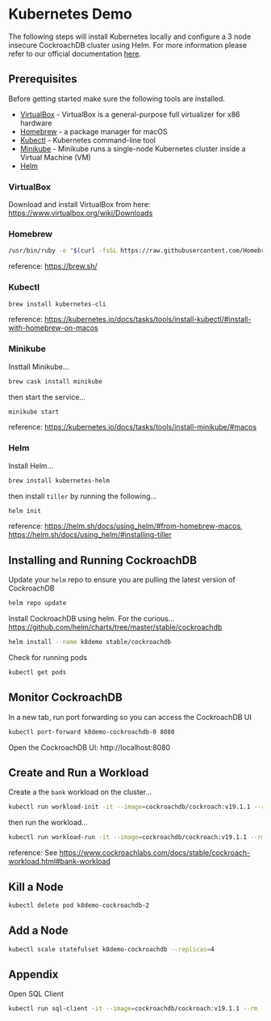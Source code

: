 # Kubernetes Demo
The following steps will install Kubernetes locally and configure a 3 node insecure CockroachDB cluster using Helm.  For more information please refer to our official documentation [here](https://www.cockroachlabs.com/docs/stable/orchestrate-a-local-cluster-with-kubernetes-insecure.html).

## Prerequisites
Before getting started make sure the following tools are installed.

* [VirtualBox](https://www.virtualbox.org) - VirtualBox is a general-purpose full virtualizer for x86 hardware
* [Homebrew](https://brew.sh) - a package manager for macOS
* [Kubectl](https://kubernetes.io/docs/setup/minikube/) - Kubernetes command-line tool
* [Minikube](https://kubernetes.io/docs/setup/minikube/) - Minikube runs a single-node Kubernetes cluster inside a Virtual Machine (VM) 
* [Helm](https://helm.sh/)

### VirtualBox
Download and install VirtualBox from here: https://www.virtualbox.org/wiki/Downloads

### Homebrew
```bash
/usr/bin/ruby -e "$(curl -fsSL https://raw.githubusercontent.com/Homebrew/install/master/install)"
```
reference: https://brew.sh/

### Kubectl
```bash
brew install kubernetes-cli
```
reference: https://kubernetes.io/docs/tasks/tools/install-kubectl/#install-with-homebrew-on-macos

### Minikube
Insttall Minikube...
```bash
brew cask install minikube
```

then start the service...
```bash
minikube start
```
reference: https://kubernetes.io/docs/tasks/tools/install-minikube/#macos


### Helm
Install Helm...
```bash
brew install kubernetes-helm
```

then install `tiller` by running the following...
```bash
helm init
```

reference: https://helm.sh/docs/using_helm/#from-homebrew-macos, https://helm.sh/docs/using_helm/#installing-tiller

## Installing and Running CockroachDB
Update your `helm` repo to ensure you are pulling the latest version of CockroachDB
```bash
helm repo update
```

Install CockroachDB using helm.  For the curious... https://github.com/helm/charts/tree/master/stable/cockroachdb
```bash
helm install --name k8demo stable/cockroachdb
```

Check for running pods
```bash
kubectl get pods
```

## Monitor CockroachDB
In a new tab, run port forwarding so you can access the CockroachDB UI
```bash
kubectl port-forward k8demo-cockroachdb-0 8080
```

Open the CockroachDB UI: http://localhost:8080

## Create and Run a Workload

Create a the `bank` workload on the cluster...
```bash
kubectl run workload-init -it --image=cockroachdb/cockroach:v19.1.1 --rm --restart=Never -- workload init bank 'postgresql://root@k8demo-cockroachdb-public:26257?sslmode=disable'
```

then run the workload...
```bash
kubectl run workload-run -it --image=cockroachdb/cockroach:v19.1.1 --rm --restart=Never -- workload run bank --duration=10m 'postgresql://root@k8demo-cockroachdb-public:26257?sslmode=disable'
```
reference: See https://www.cockroachlabs.com/docs/stable/cockroach-workload.html#bank-workload

## Kill a Node
```bash
kubectl delete pod k8demo-cockroachdb-2
```

## Add a Node
```bash
kubectl scale statefulset k8demo-cockroachdb --replicas=4
```

## Appendix

Open SQL Client
```bash
kubectl run sql-client -it --image=cockroachdb/cockroach:v19.1.1 --rm --restart=Never -- sql --insecure --host=k8demo-cockroachdb-public
```
